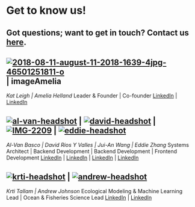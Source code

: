 # Get to know us!

## Got questions; want to get in touch? Contact us [here]('mailto:kll86@cornell.edu').

## <a href="https://ibb.co/Vt3QkH9"><img src="https://i.ibb.co/nbRnK3m/2018-08-11-august-11-2018-1639-4jpg-46501251811-o.jpg" alt="2018-08-11-august-11-2018-1639-4jpg-46501251811-o" border="0"></a> | imageAmelia

_Kat Leigh | Amelia Helland_
Leader & Founder | Co-founder
[LinkedIn](www.linkedin.com/in/katharine-leigh-4821759a) | [LinkedIn](https://www.linkedin.com/in/amelia-helland/)

## <a href="https://imgbb.com/"><img src="https://i.ibb.co/NLm8WfG/al-van-headshot.jpg" alt="al-van-headshot" border="0"></a> | <a href="https://imgbb.com/"><img src="https://i.ibb.co/bgJ2480/david-headshot.png" alt="david-headshot" border="0"></a> | <a href="https://ibb.co/xSFhpbs"><img src="https://i.ibb.co/QFD92Vc/IMG-2209.jpg" alt="IMG-2209" border="0"></a> | <a href="https://ibb.co/1GtHqtY"><img src="https://i.ibb.co/Wv4Sy4N/eddie-headshot.jpg" alt="eddie-headshot" border="0"></a>

_Al-Van Basco | David Rios Y Valles | Jui-An Wang | Eddie Zhang_
Systems Architect | Backend Development | Backend Development | Frontend Development
[LinkedIn](https://www.linkedin.com/in/alvanbasco/) | [LinkedIn](https://www.linkedin.com/in/davidryv/) | [LinkedIn](https://www.linkedin.com/in/jui-an-wang/) | [LinkedIn](https://www.linkedin.com/in/eddie-zhang-175401196/)

## <a href="https://imgbb.com/"><img src="https://i.ibb.co/8sGcrVH/krti-headshot.jpg" alt="krti-headshot" border="0"></a> | <a href="https://imgbb.com/"><img src="https://i.ibb.co/7ygm04P/andrew-headshot.jpg" alt="andrew-headshot" border="0"></a>

_Krti Tallam | Andrew Johnson_
Ecological Modeling & Machine Learning Lead | Ocean & Fisheries Science Lead
[LinkedIn](https://www.linkedin.com/in/krti-tallam/) | [LinkedIn](https://www.linkedin.com/in/andrew-frederick-johnson-938976187/)
